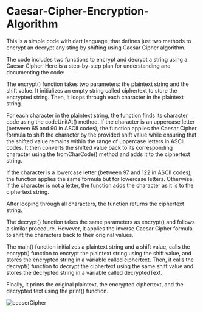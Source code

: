 # Caesar-Cipher-Encryption-Algorithm
This is a simple code with dart language, that defines just two methods to encrypt an decrypt any sting by shifting using Caesar Cipher algorithm.


The code includes two functions to encrypt and decrypt a string using a Caesar Cipher. Here is a step-by-step plan for understanding and documenting the code:

The encrypt() function takes two parameters: the plaintext string and the shift value. It initializes an empty string called ciphertext to store the encrypted string. Then, it loops through each character in the plaintext string.

For each character in the plaintext string, the function finds its character code using the codeUnitAt() method. If the character is an uppercase letter (between 65 and 90 in ASCII codes), the function applies the Caesar Cipher formula to shift the character by the provided shift value while ensuring that the shifted value remains within the range of uppercase letters in ASCII codes. It then converts the shifted value back to its corresponding character using the fromCharCode() method and adds it to the ciphertext string.

If the character is a lowercase letter (between 97 and 122 in ASCII codes), the function applies the same formula but for lowercase letters. Otherwise, if the character is not a letter, the function adds the character as it is to the ciphertext string.

After looping through all characters, the function returns the ciphertext string.

The decrypt() function takes the same parameters as encrypt() and follows a similar procedure. However, it applies the inverse Caesar Cipher formula to shift the characters back to their original values.

The main() function initializes a plaintext string and a shift value, calls the encrypt() function to encrypt the plaintext string using the shift value, and stores the encrypted string in a variable called ciphertext. Then, it calls the decrypt() function to decrypt the ciphertext using the same shift value and stores the decrypted string in a variable called decryptedText.

Finally, it prints the original plaintext, the encrypted ciphertext, and the decrypted text using the print() function.

![ceaserCipher](https://user-images.githubusercontent.com/87886756/226776055-272d9c8b-dd96-4c58-bfdd-380081fa81cd.png)
